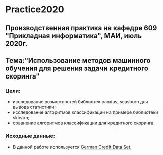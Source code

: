 # Practice2020
## Производственная практика на кафедре 609 "Прикладная информатика", МАИ, июль 2020г.
## Тема:"Использование методов машинного обучения для решения задачи кредитного скоринга"

### Цели:
-	исследование возможностей библиотек pandas, seasborn для вывода статистики;
-	исследование алгоритмов классификации на примере библиотеки sklearn;
-	сравнение алгоритмов классификации для кредитного скоринга.

### Исходные данные:
- В данной работе используется [German Credit Data Set.](https://archive.ics.uci.edu/ml/datasets/statlog+(german+credit+data) "Датасет")
